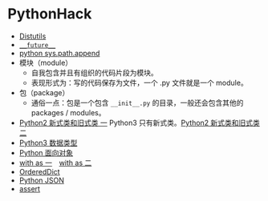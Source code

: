 # PythonHack
- [Distutils](http://blog.csdn.net/gqtcgq/article/details/49255995)
- [`__future__`](http://www.liaoxuefeng.com/wiki/001374738125095c955c1e6d8bb493182103fac9270762a000/001386820023084e5263fe54fde4e4e8616597058cc4ba1000)
- [python sys.path.append](http://www.cnblogs.com/kaituorensheng/archive/2013/05/24/3096040.html)
- 模块（module）
	- 自我包含并且有组织的代码片段为模块。
	- 表现形式为：写的代码保存为文件，一个 .py 文件就是一个 module。
- 包（package）
	- 通俗一点：包是一个包含 `__init__.py` 的目录，一般还会包含其他的 packages / modules。
- [Python2 新式类和旧式类 一](http://hackerxu.com/2014/11/26/type_object.html) Python3 只有新式类。[Python2 新式类和旧式类 二](http://www.pythontab.com/html/2015/pythonjichu_1113/982.html)
- [Python3 数据类型](http://www.runoob.com/python3/python3-data-type.html)
- [Python 面向对象](http://www.runoob.com/python/python-object.html)
- [with as 一](http://www.jb51.net/article/66925.htm)　[with as 二](http://openhome.cc/Gossip/Python/WithAs.html)
- [OrderedDict](http://blog.csdn.net/liangguohuan/article/details/7088304)
- [Python JSON](http://python3-cookbook.readthedocs.io/zh_CN/latest/c06/p02_read-write_json_data.html)
- [assert](http://blog.sina.com.cn/s/blog_76e94d210100vz37.html)